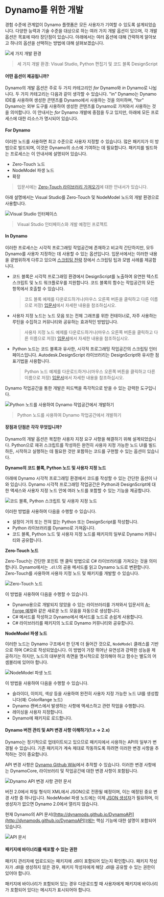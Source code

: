 # Dynamo를 위한 개발 

경험 수준에 관계없이 Dynamo 플랫폼은 모든 사용자가 기여할 수 있도록 설계되었습니다. 다양한 능력과 기술 수준을 대상으로 하는 여러 가지 개발 옵션이 있으며, 각 개발 옵션은 목표에 따라 장단점이 있습니다. 아래에서는 여러 옵션에 대해 간략하게 알아보고 하나의 옵션을 선택하는 방법에 대해 살펴보겠습니다.

![세 가지 개발 환경](images/developing-for-dynamo.png)

> 세 가지 개발 환경: Visual Studio, Python 편집기 및 코드 블록 DesignScript

#### 어떤 옵션이 제공됩니까? <a href="#what-are-my-options" id="what-are-my-options"></a>

Dynamo의 개발 옵션은 주로 두 가지 카테고리인 _for_ Dynamo와 _in_ Dynamo로 나뉩니다. 두 가지 카테고리는 다음과 같이 생각할 수 있습니다. "in" Dynamo는 Dynamo IDE를 사용하여 생성한 콘텐츠를 Dynamo에서 사용하는 것을 의미하며, "for" Dynamo는 외부 도구를 사용하여 생성한 콘텐츠를 Dynamo로 가져와서 사용하는 것을 의미합니다. 이 안내서는 _for_ Dynamo 개발에 중점을 두고 있지만, 아래에 모든 프로세스에 대한 리소스가 명시되어 있습니다.

#### For Dynamo <a href="#for-dynamo" id="for-dynamo"></a>

이러한 노드를 사용하면 최고 수준으로 사용자 지정할 수 있습니다. 많은 패키지가 이 방법으로 빌드되며, 이것은 Dynamo의 소스에 기여하는 데 필요합니다. 패키지를 빌드하는 프로세스는 이 안내서에 설명되어 있습니다.

* Zero-Touch 노드
* NodeModel 파생 노드
* 확장

> 입문서에는 [Zero-Touch 라이브러리 가져오기](https://primer2.dynamobim.org/6_custom_nodes_and_packages/6-2_packages/5-zero-touch)에 대한 안내서가 있습니다.

아래 설명에서는 Visual Studio를 Zero-Touch 및 NodeModel 노드의 개발 환경으로 사용합니다.

![Visual Studio 인터페이스](images/vs-devenv.jpg)

> Visual Studio 인터페이스와 개발 예정인 프로젝트

#### In Dynamo <a href="#in-dynamo" id="in-dynamo"></a>

이러한 프로세스는 시각적 프로그래밍 작업공간에 존재하고 비교적 간단하지만, 모두 Dynamo를 사용자 지정하는 데 사용할 수 있는 옵션입니다. 입문서에서는 이러한 내용을 광범위하게 다루고 있으며 [스크립팅 전략](http://dynamoprimer.com/en/12\_Best-Practice/12-1\_Scripting-Strategies.html) 장에서 스크립팅 팁과 모범 사례를 제공합니다.

*   코드 블록은 시각적 프로그래밍 환경에서 DesignScript를 노출하여 유연한 텍스트 스크립트 및 노드 워크플로우를 지원합니다. 코드 블록의 함수는 작업공간의 모든 항목에서 호출할 수 있습니다.

    > 코드 블록 예제를 다운로드하거나(마우스 오른쪽 버튼을 클릭하고 다른 이름으로 저장) [입문서](https://primer.dynamobim.org/07\_Code-Block/7-1\_what-is-a-code-block.html)에서 자세한 내용을 참조하십시오.
*   사용자 지정 노드는 노드 모음 또는 전체 그래프를 위한 컨테이너로, 자주 사용하는 루틴을 수집하고 커뮤니티와 공유하는 효과적인 방법입니다.

    > 사용자 지정 노드 예제를 다운로드하거나(마우스 오른쪽 버튼을 클릭하고 다른 이름으로 저장) [입문서](https://primer.dynamobim.org/10\_Custom-Nodes/10-1\_Introduction.html)에서 자세한 내용을 참조하십시오.
*   Python 노드는 코드 블록과 유사한, 시각적 프로그래밍 작업공간의 스크립팅 인터페이스입니다. Autodesk.DesignScript 라이브러리는 DesignScript와 유사한 점 표기법을 사용합니다.

    > Python 노드 예제를 다운로드하거나(마우스 오른쪽 버튼을 클릭하고 다른 이름으로 저장) [입문서](https://primer.dynamobim.org/10\_Custom-Nodes/10-4\_Python.html)에서 자세한 내용을 참조하십시오.

Dynamo 작업공간을 통한 개발은 피드백을 즉각적으로 받을 수 있는 강력한 도구입니다.

![Python 노드를 사용하여 Dynamo 작업공간에서 개발하기](images/python-example.jpg)

> Python 노드를 사용하여 Dynamo 작업공간에서 개발하기

#### 장점과 단점은 각각 무엇입니까? <a href="#what-are-the-advantagesdisadvantages-of-each" id="what-are-the-advantagesdisadvantages-of-each"></a>

Dynamo의 개발 옵션은 복잡한 사용자 지정 요구 사항을 해결하기 위해 설계되었습니다. Python으로 재귀 스크립트를 작성하든 완전히 사용자 지정 가능한 노드 UI를 빌드하든, 시작하고 실행하는 데 필요한 것만 포함하는 코드를 구현할 수 있는 옵션이 있습니다.

**Dynamo의 코드 블록, Python 노드 및 사용자 지정 노드**

아래에 Dynamo 시각적 프로그래밍 환경에서 코드를 작성할 수 있는 간단한 옵션이 나와 있습니다. Dynamo 시각적 프로그래밍 작업공간은 Python과 DesignScript에 대한 액세스와 사용자 지정 노드 안에 여러 노드를 포함할 수 있는 기능을 제공합니다.

![코드 블록, Python 스크립트 및 사용자 지정 노드](images/Development-Icons.png)

이러한 방법을 사용하여 다음을 수행할 수 있습니다.

* 설정이 거의 또는 전혀 없는 Python 또는 DesignScript를 작성합니다.
* Python 라이브러리를 Dynamo로 가져옵니다.
* 코드 블록, Python 노드 및 사용자 지정 노드를 패키지의 일부로 Dynamo 커뮤니티와 공유합니다.

**Zero-Touch 노드**

Zero-Touch는 간단한 포인트 앤 클릭 방법으로 C# 라이브러리를 가져오는 것을 의미합니다. Dynamo에서는 `.dll`의 공용 메서드를 읽고 Dynamo 노드로 변환합니다. Zero-Touch를 사용하여 사용자 지정 노드 및 패키지를 개발할 수 있습니다.

![Zero-Touch 노드](images/ZTImport.png)

이 방법을 사용하여 다음을 수행할 수 있습니다.

* Dynamo용으로 개발되지 않았을 수 있는 라이브러리를 가져와서 입문서의 [A-Forge 예제](http://dynamoprimer.com/en/10\_Packages/10-5\_Zero-Touch.html)와 같은 새로운 노드 모음을 자동으로 생성합니다.
* C# 메서드를 작성하고 Dynamo에서 메서드를 노드로 손쉽게 사용합니다.
* C# 라이브러리를 패키지의 노드로 Dynamo 커뮤니티와 공유합니다.

**NodeModel 파생 노드**

이러한 노드는 Dynamo 구조에서 한 단계 더 들어간 것으로, `NodeModel` 클래스를 기반으로 하며 C#으로 작성되었습니다. 이 방법이 가장 뛰어난 유연성과 강력한 성능을 제공하기는 하지만, 노드의 대부분의 측면을 명시적으로 정의해야 하고 함수는 별도의 어셈블리에 있어야 합니다.

![NodeModel 파생 노드](images/Development-Icons-NodeModel.png)

이 방법을 사용하여 다음을 수행할 수 있습니다.

* 슬라이더, 이미지, 색상 등을 사용하여 완전히 사용자 지정 가능한 노드 UI를 생성합니다(예: ColorRange 노드)
* Dynamo 캔버스에서 발생하는 사항에 액세스하고 관련 작업을 수행합니다.
* 레이싱을 사용자 지정합니다.
* Dynamo에 패키지로 로드합니다.

#### Dynamo 버전 관리 및 API 변경 사항 이해하기(1.x → 2.x) <a href="#understanding-dynamo-versioning-and-api-changes-1x-2x" id="understanding-dynamo-versioning-and-api-changes-1x-2x"></a>

Dynamo는 정기적으로 업데이트되고 있으므로 패키지에서 사용하는 API의 일부가 변경될 수 있습니다. 기존 패키지가 계속 제대로 작동하도록 하려면 이러한 변경 사항을 추적하는 것이 중요합니다.

API 변경 사항은 [Dynamo Github Wiki](https://github.com/DynamoDS/Dynamo/wiki/API-Changes)에서 추적할 수 있습니다. 이러한 변경 사항에는 DynamoCore, 라이브러리 및 작업공간에 대한 변경 사항이 포함됩니다.

![Dynamo API 변경 사항 관련 문서](images/api-changes.jpg)

버전 2.0에서 파일 형식이 XML에서 JSON으로 전환될 예정이며, 이는 예정된 중요 변경 사항 중 하나입니다. NodeModel 파생 노드에는 이제 [JSON 생성자](https://github.com/DynamoDS/Dynamo/wiki/Write-a-Json-Constructor-for-a-NodeModel-Node)가 필요하며, 이 생성자가 없으면 Dynamo 2.0에서 열리지 않습니다.

현재 Dynamo의 API 문서([http://dynamods.github.io/DynamoAPI](http://dynamods.github.io/DynamoAPI))에는 핵심 기능에 대한 설명이 포함되어 있습니다.

![API 문서](images/api-docs.jpg)

#### 패키지에 바이너리를 배포할 수 있는 권한 <a href="#permission-to-distribute-binaries-in-a-package" id="permission-to-distribute-binaries-in-a-package"></a>

패키지 관리자에 업로드되는 패키지에 .dll이 포함되어 있는지 확인합니다. 패키지 작성자가 .dll을 생성하지 않은 경우, 패키지 작성자에게 해당 .dll을 공유할 수 있는 권한이 있어야 합니다.

패키지에 바이너리가 포함되어 있는 경우 다운로드할 때 사용자에게 패키지에 바이너리가 포함되어 있다는 메시지가 표시되어야 합니다.
